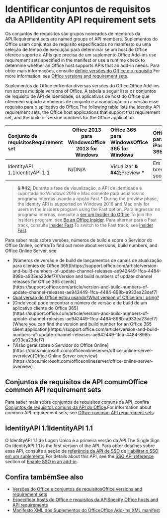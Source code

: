 # <a name="identity-api-requirement-sets"></a><span data-ttu-id="f900a-101">Identificar conjuntos de requisitos da API</span><span class="sxs-lookup"><span data-stu-id="f900a-101">Identity API requirement sets</span></span>

<span data-ttu-id="f900a-102">Os conjuntos de requisitos são grupos nomeados de membros da API.</span><span class="sxs-lookup"><span data-stu-id="f900a-102">Requirement sets are named groups of API members.</span></span> <span data-ttu-id="f900a-103">Suplementos do Office usam conjuntos de requisito especificados no manifesto ou uma seleção de tempo de execução para determinar se um host do Office oferece suporte a APIs que precisa de um suplemento.</span><span class="sxs-lookup"><span data-stu-id="f900a-103">Office Add-ins use requirement sets specified in the manifest or use a runtime check to determine whether an Office host supports APIs that an add-in needs.</span></span> <span data-ttu-id="f900a-104">Para obter mais informações, consulte [define versões do Office e o requisito](https://docs.microsoft.com/office/dev/add-ins/develop/office-versions-and-requirement-sets).</span><span class="sxs-lookup"><span data-stu-id="f900a-104">For more information, see [Office versions and requirement sets](https://docs.microsoft.com/office/dev/add-ins/develop/office-versions-and-requirement-sets).</span></span>

<span data-ttu-id="f900a-105">Suplementos do Office enfrentar diversas versões do Office.</span><span class="sxs-lookup"><span data-stu-id="f900a-105">Office Add-ins run across multiple versions of Office.</span></span> <span data-ttu-id="f900a-106">A tabela a seguir lista os conjuntos de requisito de API de identidade, os aplicativos de host do Office que oferecem suporte a números de conjunto e a compilação ou a versão esse requisito para o aplicativo do Office.</span><span class="sxs-lookup"><span data-stu-id="f900a-106">The following table lists the Identity API requirement sets, the Office host applications that support that requirement set, and the build or version numbers for the Office application.</span></span>

|  <span data-ttu-id="f900a-107">Conjunto de requisitos</span><span class="sxs-lookup"><span data-stu-id="f900a-107">Requirement set</span></span>  | <span data-ttu-id="f900a-108">Office 2013 para Windows</span><span class="sxs-lookup"><span data-stu-id="f900a-108">Office 2013 for Windows</span></span> | <span data-ttu-id="f900a-109">Office 365 para Windows</span><span class="sxs-lookup"><span data-stu-id="f900a-109">Office 365 for Windows</span></span>   |  <span data-ttu-id="f900a-110">Office 365 para iPad</span><span class="sxs-lookup"><span data-stu-id="f900a-110">Office 365 for iPad</span></span>  |  <span data-ttu-id="f900a-111">Office 365 para Mac</span><span class="sxs-lookup"><span data-stu-id="f900a-111">Office 365 for Mac</span></span>  | <span data-ttu-id="f900a-112">Office Online</span><span class="sxs-lookup"><span data-stu-id="f900a-112">Office Online</span></span>  | <span data-ttu-id="f900a-113">SharePoint Online</span><span class="sxs-lookup"><span data-stu-id="f900a-113">SharePoint Online</span></span> | <span data-ttu-id="f900a-114">OneDrive.com</span><span class="sxs-lookup"><span data-stu-id="f900a-114">OneDrive.com</span></span> |<span data-ttu-id="f900a-115">Outlook.com e Exchange Online</span><span class="sxs-lookup"><span data-stu-id="f900a-115">Outlook.com & Exchange Online</span></span>|
|:-----|-----|:-----|:-----|:-----|:-----|:-----|:-----|:-----|
| <span data-ttu-id="f900a-116">IdentityAPI 1.1</span><span class="sxs-lookup"><span data-stu-id="f900a-116">IdentityAPI 1.1</span></span>  | <span data-ttu-id="f900a-117">N/D</span><span class="sxs-lookup"><span data-stu-id="f900a-117">N/A</span></span> | <span data-ttu-id="f900a-118">Visualizar **& #42;**</span><span class="sxs-lookup"><span data-stu-id="f900a-118">Preview **&#42;**</span></span> | <span data-ttu-id="f900a-119">Em breve</span><span class="sxs-lookup"><span data-stu-id="f900a-119">Coming soon</span></span> | <span data-ttu-id="f900a-120">Visualizar **& #42;**</span><span class="sxs-lookup"><span data-stu-id="f900a-120">Preview **&#42;**</span></span>| <span data-ttu-id="f900a-121">Disponível</span><span class="sxs-lookup"><span data-stu-id="f900a-121">Available</span></span> | <span data-ttu-id="f900a-122">Disponível</span><span class="sxs-lookup"><span data-stu-id="f900a-122">Available</span></span>| <span data-ttu-id="f900a-123">Em breve</span><span class="sxs-lookup"><span data-stu-id="f900a-123">Coming soon</span></span> | <span data-ttu-id="f900a-124">Em breve</span><span class="sxs-lookup"><span data-stu-id="f900a-124">Coming soon</span></span> |

> <span data-ttu-id="f900a-125">**& #42;** Durante a fase de visualização, a API de identidade é suportada no Windows 2016 e Mac somente para usuários no programa internas usando a opção Fast.</span><span class="sxs-lookup"><span data-stu-id="f900a-125">**&#42;** During the preview phase, the Identity API is supported on Windows 2016 and Mac only for users in the Insiders program using the Fast option.</span></span> <span data-ttu-id="f900a-126">Para ingressar no programa internas, consulte a [ser um Insider do Office](https://products.office.com/office-insider?tab=tab-1).</span><span class="sxs-lookup"><span data-stu-id="f900a-126">To join the Insiders program, see [Be an Office Insider](https://products.office.com/office-insider?tab=tab-1).</span></span> <span data-ttu-id="f900a-127">Para alternar para o Fast track, consulte [Insider Fast](https://answers.microsoft.com/en-us/msoffice/forum/msoffice_officeinsider-mso_win10-msoinsider_reg/its-here-office-insider-fast-for-office-2016-on/dbe8e7bb-9523-44a4-948b-9436fedfd961).</span><span class="sxs-lookup"><span data-stu-id="f900a-127">To switch to the Fast track, see [Insider Fast](https://answers.microsoft.com/en-us/msoffice/forum/msoffice_officeinsider-mso_win10-msoinsider_reg/its-here-office-insider-fast-for-office-2016-on/dbe8e7bb-9523-44a4-948b-9436fedfd961).</span></span>

<span data-ttu-id="f900a-128">Para saber mais sobre versões, números de build e sobre o Servidor do Office Online, confira:</span><span class="sxs-lookup"><span data-stu-id="f900a-128">To find out more about versions, build numbers, and Office Online Server, see:</span></span>

- <span data-ttu-id="f900a-129">
  [Números de versão e de build de lançamentos de canais de atualização para clientes do Office 365](https://support.office.com/article/version-and-build-numbers-of-update-channel-releases-ae942449-1fca-4484-898b-a933ea23def7)</span><span class="sxs-lookup"><span data-stu-id="f900a-129">[Version and build numbers of update channel releases for Office 365 clients](https://support.office.com/article/version-and-build-numbers-of-update-channel-releases-ae942449-1fca-4484-898b-a933ea23def7)</span></span>
- [<span data-ttu-id="f900a-130">Qual versão do Office estou usando?</span><span class="sxs-lookup"><span data-stu-id="f900a-130">What version of Office am I using?</span></span>](https://support.office.com/article/What-version-of-Office-am-I-using-932788b8-a3ce-44bf-bb09-e334518b8b19)
- <span data-ttu-id="f900a-131">
  [Onde você pode encontrar o número de versão e de build de um aplicativo cliente do Office 365](https://support.office.com/article/version-and-build-numbers-of-update-channel-releases-ae942449-1fca-4484-898b-a933ea23def7)</span><span class="sxs-lookup"><span data-stu-id="f900a-131">[Where you can find the version and build number for an Office 365 client application](https://support.office.com/article/version-and-build-numbers-of-update-channel-releases-ae942449-1fca-4484-898b-a933ea23def7)</span></span>
- <span data-ttu-id="f900a-132">
  [Visão geral sobre o Servidor do Office Online](https://docs.microsoft.com/officeonlineserver/office-online-server-overview)</span><span class="sxs-lookup"><span data-stu-id="f900a-132">[Office Online Server overview](https://docs.microsoft.com/officeonlineserver/office-online-server-overview)</span></span>

## <a name="office-common-api-requirement-sets"></a><span data-ttu-id="f900a-133">Conjuntos de requisitos de API comum</span><span class="sxs-lookup"><span data-stu-id="f900a-133">Office common API requirement sets</span></span>

<span data-ttu-id="f900a-134">Para saber mais sobre conjuntos de requisitos comuns da API, confira [Conjuntos de requisitos comuns da API do Office](office-add-in-requirement-sets.md).</span><span class="sxs-lookup"><span data-stu-id="f900a-134">For information about common API requirement sets, see [Office common API requirement sets](office-add-in-requirement-sets.md).</span></span>

## <a name="identityapi-11"></a><span data-ttu-id="f900a-135">IdentityAPI 1.1</span><span class="sxs-lookup"><span data-stu-id="f900a-135">IdentityAPI 1.1</span></span> 

<span data-ttu-id="f900a-136">O IdentityAPI 1.1 de Logon Único é a primeira versão da API.</span><span class="sxs-lookup"><span data-stu-id="f900a-136">The Single Sign On IdentityAPI 1.1 is the first version of the API.</span></span> <span data-ttu-id="f900a-137">Para obter detalhes sobre essa API, consulte a seção de [referência da API de SSO](https://docs.microsoft.com/office/dev/add-ins/develop/sso-in-office-add-ins#sso-api-reference) de [Habilitar o SSO em um suplemento](https://docs.microsoft.com/office/dev/add-ins/develop/sso-in-office-add-ins).</span><span class="sxs-lookup"><span data-stu-id="f900a-137">For details about this API, see the [SSO API reference](https://docs.microsoft.com/office/dev/add-ins/develop/sso-in-office-add-ins#sso-api-reference) section of [Enable SSO in an add-in](https://docs.microsoft.com/office/dev/add-ins/develop/sso-in-office-add-ins).</span></span>

## <a name="see-also"></a><span data-ttu-id="f900a-138">Confira também</span><span class="sxs-lookup"><span data-stu-id="f900a-138">See also</span></span>

- [<span data-ttu-id="f900a-139">Versões do Office e conjuntos de requisitos</span><span class="sxs-lookup"><span data-stu-id="f900a-139">Office versions and requirement sets</span></span>](https://docs.microsoft.com/office/dev/add-ins/develop/office-versions-and-requirement-sets)
- [<span data-ttu-id="f900a-140">Especificar hosts do Office e requisitos da API</span><span class="sxs-lookup"><span data-stu-id="f900a-140">Specify Office hosts and API requirements</span></span>](https://docs.microsoft.com/office/dev/add-ins/develop/specify-office-hosts-and-api-requirements)
- [<span data-ttu-id="f900a-141">Manifesto XML dos Suplementos do Office</span><span class="sxs-lookup"><span data-stu-id="f900a-141">Office Add-ins XML manifest</span></span>](https://docs.microsoft.com/office/dev/add-ins/develop/add-in-manifests)
